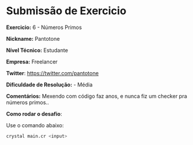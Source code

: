 # Submissão de Exercicio

**Exercicio:** 6 - Números Primos

**Nickname:** Pantotone

**Nível Técnico:** Estudante

**Empresa:** Freelancer

**Twitter**: https://twitter.com/pantotone

**Dificuldade de Resolução:** - Média

**Comentários:** Mexendo com código faz anos, e nunca fiz um checker pra números primos..

**Como rodar o desafio**: 

Use o comando abaixo: 
```bash
crystal main.cr <input>
```